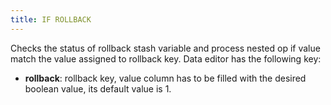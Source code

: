 ```yaml
---
title: IF ROLLBACK
---
```


Checks the status of rollback stash variable and process nested op if 
value match the value assigned to rollback key. Data editor has the following key:

* **rollback**: rollback key, value column has to be filled with the desired boolean value, its default value is 1.


